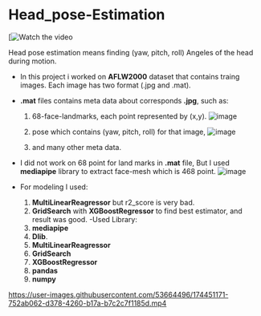 # Head_pose-Estimation

          

[![Watch the video](https://youtu.be/OKc0SQY3cuI )

                                    

           
Head pose estimation means finding (yaw, pitch, roll) Angeles of the head during motion.

- In this project i worked on **AFLW2000** dataset that contains traing images. Each image has two format (.jpg and .mat).
- **.mat** files contains meta data about corresponds **.jpg**, such as:
    1.  68-face-landmarks, each point represented by (x,y). 
          ![image](https://user-images.githubusercontent.com/53664496/174450652-52ac6957-1c75-40a4-bc2b-7d9a9463bc60.png)

    3.  pose which contains  (yaw, pitch, roll) for that image,
          ![image](https://user-images.githubusercontent.com/53664496/174450676-8bdb5bda-41d1-4442-a0bd-49868460df3f.png)

    5.  and many other meta data.




- I did not work on 68 point for land marks in **.mat** file, But I used **mediapipe** library to extract face-mesh which is 468 point.
      ![image](https://user-images.githubusercontent.com/53664496/174450753-98093d84-9896-4ee6-bd04-3f3ee2e86818.png)
      
- For modeling I used:
    1.  **MultiLinearReagressor** but r2_score is very bad.
    2.  **GridSearch** with **XGBoostRegressor** to find best estimator,  and result was good.
 -Used Library:
  1.  **mediapipe**
  2.  **Dlib**.
  3.  **MultiLinearReagressor**
  4.  **GridSearch**
  5.  **XGBoostRegressor**
  6.  **pandas**
  7.  **numpy**
  

https://user-images.githubusercontent.com/53664496/174451171-752ab062-d378-4260-b17a-b7c2c7f1185d.mp4





